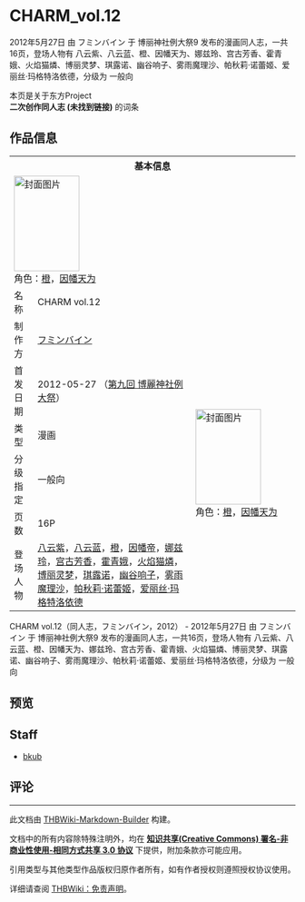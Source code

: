 # CHARM_vol.12

<!-- source html: G:\repos\THBWiki-Markdown-Builder\THBWikiMarkdown\Temp\main\5\5b\ns0%3ACHARM_vol%2E12.html -->

2012年5月27日 由 フミンバイン 于 博丽神社例大祭9 发布的漫画同人志，一共16页，登场人物有 八云紫、八云蓝、橙、因幡天为、娜兹玲、宫古芳香、霍青娥、火焰猫燐、博丽灵梦、琪露诺、幽谷响子、雾雨魔理沙、帕秋莉·诺蕾姬、爱丽丝·玛格特洛依德，分级为 一般向

本页是关于东方Project  
 **二次创作同人志 (未找到链接)** 的词条

## 作品信息

<table><tbody><tr><th colspan="3">基本信息</th></tr><tr><td class="cover-artwork-mobile" colspan="2"><a href="./文件-CHARM_vol.12封面.jpg.md" class="image" title="封面图片"><img alt="封面图片" src="https://upload.thwiki.cc/thumb/a/ad/CHARM_vol.12%E5%B0%81%E9%9D%A2.jpg/115px-CHARM_vol.12%E5%B0%81%E9%9D%A2.jpg" decoding="async" loading="lazy" width="115" height="168" srcset="https://upload.thwiki.cc/thumb/a/ad/CHARM_vol.12%E5%B0%81%E9%9D%A2.jpg/173px-CHARM_vol.12%E5%B0%81%E9%9D%A2.jpg 1.5x, https://upload.thwiki.cc/thumb/a/ad/CHARM_vol.12%E5%B0%81%E9%9D%A2.jpg/231px-CHARM_vol.12%E5%B0%81%E9%9D%A2.jpg 2x" data-file-width="1280" data-file-height="1862"></a><div class="cover-char">角色：<a href="./橙.md" title="橙">橙</a>，<a href="./因幡帝.md" title="因幡帝">因幡天为</a></div></td>
</tr><tr><td class="label">名称</td><td colspan="2"> CHARM vol.12 </td></tr><tr><td class="label">制作方</td><td><a href="./フミンバイン.md" title="フミンバイン">フミンバイン</a></td><td class="cover-artwork" rowspan="6" style="min-width:168px;"><a href="./文件-CHARM_vol.12封面.jpg.md" class="image" title="封面图片"><img alt="封面图片" src="https://upload.thwiki.cc/thumb/a/ad/CHARM_vol.12%E5%B0%81%E9%9D%A2.jpg/115px-CHARM_vol.12%E5%B0%81%E9%9D%A2.jpg" decoding="async" loading="lazy" width="115" height="168" srcset="https://upload.thwiki.cc/thumb/a/ad/CHARM_vol.12%E5%B0%81%E9%9D%A2.jpg/173px-CHARM_vol.12%E5%B0%81%E9%9D%A2.jpg 1.5x, https://upload.thwiki.cc/thumb/a/ad/CHARM_vol.12%E5%B0%81%E9%9D%A2.jpg/231px-CHARM_vol.12%E5%B0%81%E9%9D%A2.jpg 2x" data-file-width="1280" data-file-height="1862"></a><div class="cover-char">角色：<a href="./橙.md" title="橙">橙</a>，<a href="./因幡帝.md" title="因幡帝">因幡天为</a></div></td>
</tr><tr><td class="label">首发日期</td><td>2012-05-27&#160;（<a href="/展会作品列表?e=%E5%8D%9A%E4%B8%BD%E7%A5%9E%E7%A4%BE%E4%BE%8B%E5%A4%A7%E7%A5%AD%239">第九回 博麗神社例大祭</a>）</td></tr><tr><td class="label">类型</td><td>漫画</td></tr><tr><td class="label">分级指定</td><td>一般向</td></tr><tr><td class="label">页数</td><td>16P</td></tr><tr><td class="label">登场人物</td><td><a href="./八云紫.md" title="八云紫">八云紫</a>，<a href="./八云蓝.md" title="八云蓝">八云蓝</a>，<a href="./橙.md" title="橙">橙</a>，<a href="./因幡帝.md" title="因幡帝">因幡帝</a>，<a href="./娜兹玲.md" title="娜兹玲">娜兹玲</a>，<a href="./宫古芳香.md" title="宫古芳香">宫古芳香</a>，<a href="./霍青娥.md" title="霍青娥">霍青娥</a>，<a href="./火焰猫燐.md" title="火焰猫燐">火焰猫燐</a>，<a href="./博丽灵梦.md" title="博丽灵梦">博丽灵梦</a>，<a href="./琪露诺.md" title="琪露诺">琪露诺</a>，<a href="./幽谷响子.md" title="幽谷响子">幽谷响子</a>，<a href="./雾雨魔理沙.md" title="雾雨魔理沙">雾雨魔理沙</a>，<a href="./帕秋莉·诺蕾姬.md" title="帕秋莉·诺蕾姬">帕秋莉·诺蕾姬</a>，<a href="./爱丽丝·玛格特洛依德.md" title="爱丽丝·玛格特洛依德">爱丽丝·玛格特洛依德</a></td></tr></tbody></table>

CHARM vol.12（同人志，フミンバイン，2012） - 2012年5月27日 由 フミンバイン 于 博丽神社例大祭9 发布的漫画同人志，一共16页，登场人物有 八云紫、八云蓝、橙、因幡天为、娜兹玲、宫古芳香、霍青娥、火焰猫燐、博丽灵梦、琪露诺、幽谷响子、雾雨魔理沙、帕秋莉·诺蕾姬、爱丽丝·玛格特洛依德，分级为 一般向

## 预览

## Staff
- [bkub](./bkub.md)


## 评论




---

此文档由 [THBWiki-Markdown-Builder](https://github.com/Delsin-Yu/THBWiki-Markdown-Builder) 构建。

文档中的所有内容除特殊注明外，均在 [**知识共享(Creative Commons) 署名-非商业性使用-相同方式共享 3.0 协议**](https://creativecommons.org/licenses/by-sa/3.0/deed.zh-hans) 下提供，附加条款亦可能应用。

引用类型与其他类型作品版权归原作者所有，如有作者授权则遵照授权协议使用。

详细请查阅 [THBWiki：免责声明](https://thbwiki.cc/THBWiki:%E5%85%8D%E8%B4%A3%E5%A3%B0%E6%98%8E)。

